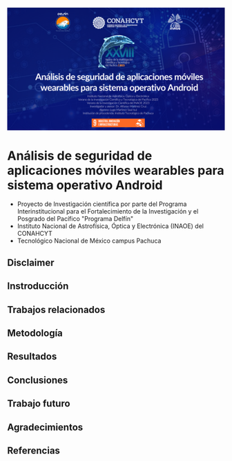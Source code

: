 ![Banner](https://github.com/IsuiLugo/Verano-Cientifico-Delfin-INAOE-CCC-TECNM_PACHUCA/blob/main/Images/HEADER.png?raw=true)


# Análisis de seguridad de aplicaciones móviles wearables para sistema operativo Android
*  Proyecto de Investigación científica por parte del Programa Interinstitucional para el Fortalecimiento de la Investigación y el Posgrado del Pacífico "Programa Delfín"
* Instituto Nacional de Astrofísica, Óptica y Electrónica (INAOE) del CONAHCYT
* Tecnológico Nacional de México campus Pachuca

## Disclaimer

## Instroducción

## Trabajos relacionados

## Metodología

## Resultados

## Conclusiones

## Trabajo futuro

## Agradecimientos

## Referencias
